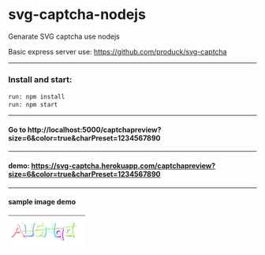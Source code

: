 # svg-captcha-nodejs
Genarate SVG captcha use nodejs

Basic express server use: https://github.com/produck/svg-captcha

----
### Install and start:
```
run: npm install
run: npm start
```
----
#### Go to http://localhost:5000/captchapreview?size=6&color=true&charPreset=1234567890
----
#### demo: https://svg-captcha.herokuapp.com/captchapreview?size=6&color=true&charPreset=1234567890
----
#### sample image demo

![image](media/demo.png)
